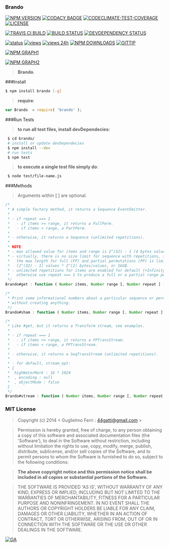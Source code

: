 ### Brando

[![NPM VERSION](http://img.shields.io/npm/v/brando.svg)](https://www.npmjs.org/package/brando)
[![CODACY BADGE](https://img.shields.io/codacy/b18ed7d95b0a4707a0ff7b88b30d3def.svg)](https://www.codacy.com/public/44gatti/brando)
[![CODECLIMATE-TEST-COVERAGE](https://codeclimate.com/github/rootslab/brando/badges/coverage.svg)](https://codeclimate.com/github/rootslab/brando)
[![LICENSE](http://img.shields.io/badge/license-MIT-blue.svg)](https://github.com/rootslab/brando#mit-license)

[![TRAVIS CI BUILD](http://img.shields.io/travis/rootslab/brando.svg)](http://travis-ci.org/rootslab/brando)
[![BUILD STATUS](http://img.shields.io/david/rootslab/brando.svg)](https://david-dm.org/rootslab/brando)
[![DEVDEPENDENCY STATUS](http://img.shields.io/david/dev/rootslab/brando.svg)](https://david-dm.org/rootslab/brando#info=devDependencies)

[![status](https://sourcegraph.com/api/repos/github.com/rootslab/brando/.badges/status.png)](https://sourcegraph.com/github.com/rootslab/brando)
[![views](https://sourcegraph.com/api/repos/github.com/rootslab/brando/.counters/views.png)](https://sourcegraph.com/github.com/rootslab/brando)
[![views 24h](https://sourcegraph.com/api/repos/github.com/rootslab/brando/.counters/views-24h.png)](https://sourcegraph.com/github.com/rootslab/brando)
[![NPM DOWNLOADS](http://img.shields.io/npm/dm/brando.svg)](http://npm-stat.com/charts.html?package=brando)
[![GITTIP](http://img.shields.io/gittip/rootslab.svg)](https://www.gittip.com/rootslab/)

[![NPM GRAPH1](https://nodei.co/npm-dl/brando.png)](https://nodei.co/npm/brando/)

[![NPM GRAPH2](https://nodei.co/npm/brando.png?downloads=true&downloadRank=true&stars=true)](https://nodei.co/npm/brando/)

> __Brando__.

###Install

```bash
$ npm install brando [-g]
```

> __require__:

```javascript
var Brando  = require( 'brando' );
```
###Run Tests

> __to run all test files, install devDependecies:__

```bash
 $ cd brando/
 # install or update devDependecies 
 $ npm install --dev
 # run tests
 $ npm test
```
> __to execute a single test file simply do__:

```bash
 $ node test/file-name.js
```

###Methods

> Arguments within [ ] are optional.

```javascript
/*
 * A simple factory method, it returns a Sequence EventEmitter.
 *
 * - if repeat === 1
 *   - if items >= range, it returns a FullPerm.
 *   - if items < range, a PartPerm.
 *
 * - otherwise, it returns a Sequence (unlimited repetitions).
 *
 * NOTE:
 * - max allowed value for items and range is 2^(32) - 1 (4 bytes values).
 * - virtually, there is no size limit for sequence with repetitions, instead,
 *   the max length for full (FP) and partial permutations (PP) is limited to
 *   (2^(32) - 1) values * 2^(2) bytes/values, or 16GB.
 * - unlimited repetitions for items are enabled for default (+Infinity),
 *   otherwise use repeat === 1 to produce a full or a partial range permutation.
 */
Brando#get : function ( Number items, Number range [, Number repeat ] ) : Sequence

/*
 * Print some informational numbers about a particular sequence or permutation,
 * without creating anything.
 */
Brando#sham : function ( Number items, Number range [, Number repeat ] ) : Sequence

/*
 * Like #get, but it returns a Transform stream, see examples.
 *
 * - if repeat === 1
 *   - if items >= range, it returns a FPTransStream.
 *   - if items < range, a PPTransStream.
 *
 * - otherwise, it returns a SeqTransStream (unlimited repetitions).
 *
 * - for default, stream_opt:
 * {
 *  highWaterMark : 16 * 1024
 *  , encoding : null
 *  , objectMode : false
 }
 */
Brando#stream : function ( Number items, Number range [, Number repeat [, Object stream_opt ] ] ) : SeqTransStream

```

### MIT License

> Copyright (c) 2014 &lt; Guglielmo Ferri : 44gatti@gmail.com &gt;

> Permission is hereby granted, free of charge, to any person obtaining
> a copy of this software and associated documentation files (the
> 'Software'), to deal in the Software without restriction, including
> without limitation the rights to use, copy, modify, merge, publish,
> distribute, sublicense, and/or sell copies of the Software, and to
> permit persons to whom the Software is furnished to do so, subject to
> the following conditions:

> __The above copyright notice and this permission notice shall be
> included in all copies or substantial portions of the Software.__

> THE SOFTWARE IS PROVIDED 'AS IS', WITHOUT WARRANTY OF ANY KIND,
> EXPRESS OR IMPLIED, INCLUDING BUT NOT LIMITED TO THE WARRANTIES OF
> MERCHANTABILITY, FITNESS FOR A PARTICULAR PURPOSE AND NONINFRINGEMENT.
> IN NO EVENT SHALL THE AUTHORS OR COPYRIGHT HOLDERS BE LIABLE FOR ANY
> CLAIM, DAMAGES OR OTHER LIABILITY, WHETHER IN AN ACTION OF CONTRACT,
> TORT OR OTHERWISE, ARISING FROM, OUT OF OR IN CONNECTION WITH THE
> SOFTWARE OR THE USE OR OTHER DEALINGS IN THE SOFTWARE.

[![GA](https://ga-beacon.appspot.com/UA-53998692-1/brando/Readme?pixel)](https://github.com/igrigorik/ga-beacon)